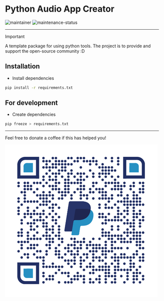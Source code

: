 # Python Audio App Creator

![maintainer](https://img.shields.io/badge/Maintainer-Salman-blue)
![maintenance-status](https://img.shields.io/badge/Maintenance-passively--maintained-yellowgreen.svg)
  
---

> [!IMPORTANT]
> A template package for using python tools. The project is to provide and support the open-source community :D


## Installation

- Install dependencies

```bash
pip install -r requirements.txt
```

## For development

- Create dependencies

```bash
pip freeze > requirements.txt
```

---
Feel free to donate a coffee if this has helped you!

![Paypal QR Code](https://github.com/SOHAIL1996/python_text_to_speech/blob/main/media/qrcode.png)